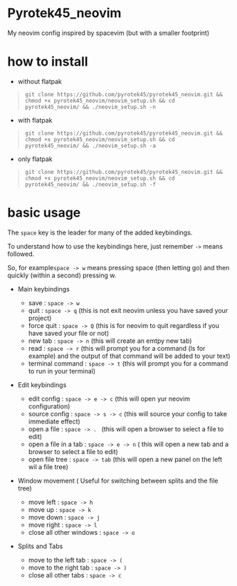 # Pyrotek45_neovim
My neovim config inspired by spacevim (but with a smaller footprint)

# how to install 

- without flatpak
> `git clone https://github.com/pyrotek45/pyrotek45_neovim.git && chmod +x pyrotek45_neovim/neovim_setup.sh && cd pyrotek45_neovim/ && ./neovim_setup.sh -n`
- with flatpak
> `git clone https://github.com/pyrotek45/pyrotek45_neovim.git && chmod +x pyrotek45_neovim/neovim_setup.sh && cd pyrotek45_neovim/ && ./neovim_setup.sh -a`
- only flatpak
> `git clone https://github.com/pyrotek45/pyrotek45_neovim.git && chmod +x pyrotek45_neovim/neovim_setup.sh && cd pyrotek45_neovim/ && ./neovim_setup.sh -f`

# basic usage

The `space` key is the leader for many of the added keybindings.

To understand how to use the keybindings here, just remember `->` means followed. 

So, for example`space -> w` means pressing space (then letting go) and then quickly (within a second) pressing w.

- Main keybindings
  - save : `space -> w`
  - quit : `space -> q` (this is not exit neovim unless you have saved your project)
  - force quit : `space -> Q` (this is for neovim to quit regardless if you have saved your file or not)
  - new tab : `space -> n` (this will create an emtpy new tab)
  - read : `space -> r` (this will prompt you for a command (ls for example) and the output of that command will be added to your text)
  - terminal command : `space -> t` (this will prompt you for a command to run in your terminal)
 
- Edit keybindings
  - edit config : `space -> e -> c` (this will open yur neovim configuration)
  - source config : `space -> s -> c` (this will source your config to take immediate effect)
  - open a file : `space -> . ` (this will open a browser to select a file to edit)
  - open a file in a tab : `space -> e -> n` ( this will open a new tab and a browser to select a file to edit)
  - open file tree : `space -> tab` (this will open a new panel on the left wil a file tree)

- Window movement ( Useful for switching between splits and the file tree)
  - move left : `space -> h`
  - move up : `space -> k`
  - move down : `space -> j`
  - move right : `space -> l`
  - close all other windows : `space -> o`

- Splits and Tabs
  - move to the left tab : `space -> (`
  - move to the right tab : `space -> )`
  - close all other tabs : `space -> c `

